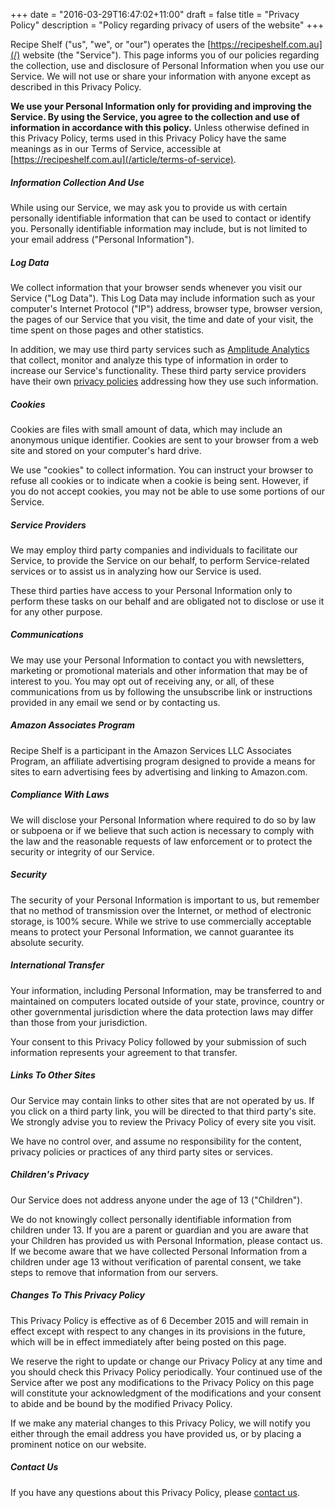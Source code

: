 +++
date = "2016-03-29T16:47:02+11:00"
draft = false
title = "Privacy Policy"
description = "Policy regarding privacy of users of the website"
+++

Recipe Shelf ("us", "we", or "our") operates the [https://recipeshelf.com.au](/) website (the "Service"). This page informs you of our policies regarding the collection, use and disclosure of Personal Information when you use our Service. We will not use or share your information with anyone except as described in this Privacy Policy. 

**We use your Personal Information only for providing and improving the Service. By using the Service, you agree to the collection and use of information in accordance with this policy.** Unless otherwise defined in this Privacy Policy, terms used in this Privacy Policy have the same meanings as in our Terms of Service, accessible at [https://recipeshelf.com.au](/article/terms-of-service).

##### Information Collection And Use

While using our Service, we may ask you to provide us with certain personally identifiable information that can be used to contact or identify you. Personally identifiable information may include, but is not limited to your email address ("Personal Information").

##### Log Data

We collect information that your browser sends whenever you visit our Service ("Log Data"). This Log Data may include information such as your computer's Internet Protocol ("IP") address, browser type, browser version, the pages of our Service that you visit, the time and date of your visit, the time spent on those pages and other statistics. 

In addition, we may use third party services such as [Amplitude Analytics](https://amplitude.com/home) that collect, monitor and analyze this type of information in order to increase our Service's functionality. These third party service providers have their own [privacy policies](https://amplitude.com/privacy) addressing how they use such information.

##### Cookies

Cookies are files with small amount of data, which may include an anonymous unique identifier. Cookies are sent to your browser from a web site and stored on your computer's hard drive.

We use "cookies" to collect information. You can instruct your browser to refuse all cookies or to indicate when a cookie is being sent. However, if you do not accept cookies, you may not be able to use some portions of our Service. 

##### Service Providers

We may employ third party companies and individuals to facilitate our Service, to provide the Service on our behalf, to perform Service-related services or to assist us in analyzing how our Service is used.

These third parties have access to your Personal Information only to perform these tasks on our behalf and are obligated not to disclose or use it for any other purpose.

##### Communications

We may use your Personal Information to contact you with newsletters, marketing or promotional materials and other information that may be of interest to you. You may opt out of receiving any, or all, of these communications from us by following the unsubscribe link or instructions provided in any email we send or by contacting us.

##### Amazon Associates Program

Recipe Shelf is a participant in the Amazon Services LLC Associates Program, an affiliate advertising program designed to provide a means for sites to earn advertising fees by advertising and linking to Amazon.com.

##### Compliance With Laws

We will disclose your Personal Information where required to do so by law or subpoena or if we believe that such action is necessary to comply with the law and the reasonable requests of law enforcement or to protect the security or integrity of our Service.

##### Security

The security of your Personal Information is important to us, but remember that no method of transmission over the Internet, or method of electronic storage, is 100% secure. While we strive to use commercially acceptable means to protect your Personal Information, we cannot guarantee its absolute security.

##### International Transfer

Your information, including Personal Information, may be transferred to and maintained on computers located outside of your state, province, country or other governmental jurisdiction where the data protection laws may differ than those from your jurisdiction.

Your consent to this Privacy Policy followed by your submission of such information represents your agreement to that transfer.

##### Links To Other Sites

Our Service may contain links to other sites that are not operated by us. If you click on a third party link, you will be directed to that third party's site. We strongly advise you to review the Privacy Policy of every site you visit.

We have no control over, and assume no responsibility for the content, privacy policies or practices of any third party sites or services.

##### Children's Privacy

Our Service does not address anyone under the age of 13 ("Children").

We do not knowingly collect personally identifiable information from children under 13. If you are a parent or guardian and you are aware that your Children has provided us with Personal Information, please contact us. If we become aware that we have collected Personal Information from a children under age 13 without verification of parental consent, we take steps to remove that information from our servers.

##### Changes To This Privacy Policy

This Privacy Policy is effective as of 6 December 2015 and will remain in effect except with respect to any changes in its provisions in the future, which will be in effect immediately after being posted on this page.

We reserve the right to update or change our Privacy Policy at any time and you should check this Privacy Policy periodically. Your continued use of the Service after we post any modifications to the Privacy Policy on this page will constitute your acknowledgment of the modifications and your consent to abide and be bound by the modified Privacy Policy.

If we make any material changes to this Privacy Policy, we will notify you either through the email address you have provided us, or by placing a prominent notice on our website.

##### Contact Us

If you have any questions about this Privacy Policy, please [contact us](mailto:support@recipeshelf.com.au).
